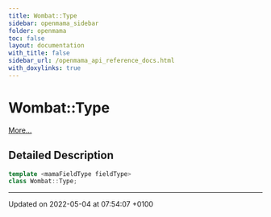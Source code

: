 ```yaml
---
title: Wombat::Type
sidebar: openmama_sidebar
folder: openmama
toc: false
layout: documentation
with_title: false
sidebar_url: /openmama_api_reference_docs.html
with_doxylinks: true
---
```


# Wombat::Type



 [More...](#detailed-description)

## Detailed Description

```cpp
template <mamaFieldType fieldType>
class Wombat::Type;
```

-------------------------------

Updated on 2022-05-04 at 07:54:07 +0100